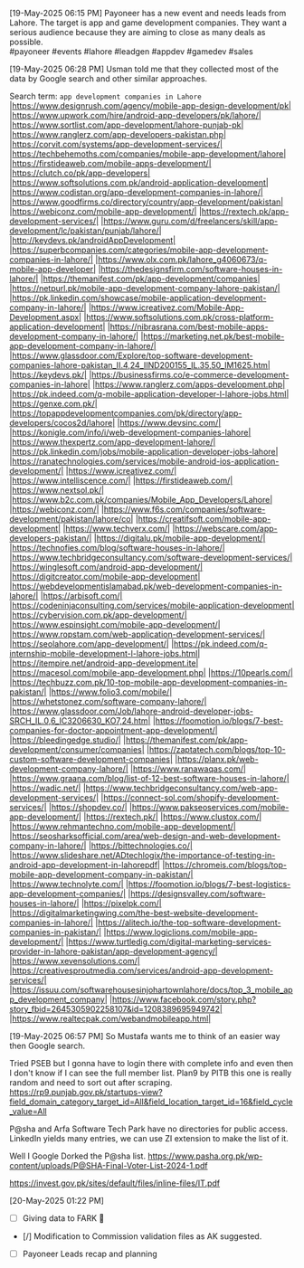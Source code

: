 [19-May-2025 06:15 PM]
Payoneer has a new event and needs leads from Lahore. The target is app and game development companies. They want a serious audience because they are aiming to close as many deals as possible.  
#payoneer #events #lahore #leadgen #appdev #gamedev #sales

[19-May-2025 06:28 PM]
Usman told me that they collected most of the data by Google search and other similar approaches.

Search term: `app development companies in Lahore` 
|https://www.designrush.com/agency/mobile-app-design-development/pk|
|https://www.upwork.com/hire/android-app-developers/pk/lahore/|
|https://www.sortlist.com/app-development/lahore-punjab-pk|
|https://www.ranglerz.com/app-developers-pakistan.php|
|https://corvit.com/systems/app-development-services/|
|https://techbehemoths.com/companies/mobile-app-development/lahore|
|https://firstideaweb.com/mobile-apps-development/|
|https://clutch.co/pk/app-developers|
|https://www.softsolutions.com.pk/android-application-development|
|https://www.codistan.org/app-development-companies-in-lahore/|
|https://www.goodfirms.co/directory/country/app-development/pakistan|
|https://webiconz.com/mobile-app-development/|
|https://rextech.pk/app-development-services/|
|https://www.guru.com/d/freelancers/skill/app-development/lc/pakistan/punjab/lahore/|
|http://keydevs.pk/androidAppDevelopment|
|https://superbcompanies.com/categories/mobile-app-development-companies-in-lahore/|
|https://www.olx.com.pk/lahore_g4060673/q-mobile-app-developer|
|https://thedesignsfirm.com/software-houses-in-lahore/|
|https://themanifest.com/pk/app-development/companies|
|https://netpurl.pk/mobile-app-development-company-lahore-pakistan/|
|https://pk.linkedin.com/showcase/mobile-application-development-company-in-lahore/|
|https://www.icreativez.com/Mobile-App-Development.aspx|
|https://www.softsolutions.com.pk/cross-platform-application-development|
|https://nibrasrana.com/best-mobile-apps-development-company-in-lahore/|
|https://marketing.net.pk/best-mobile-app-development-company-in-lahore/|
|https://www.glassdoor.com/Explore/top-software-development-companies-lahore-pakistan_II.4,24_IIND200155_IL.35,50_IM1625.htm|
|https://keydevs.pk/|
|https://businessfirms.co/e-commerce-development-companies-in-lahore|
|https://www.ranglerz.com/apps-development.php|
|https://pk.indeed.com/q-mobile-application-developer-l-lahore-jobs.html|
|https://genxe.com.pk/|
|https://topappdevelopmentcompanies.com/pk/directory/app-developers/cocos2d/lahore|
|https://www.devsinc.com/|
|https://konigle.com/info/i/web-development-companies-lahore|
|https://www.thexpertz.com/app-development-lahore/|
|https://pk.linkedin.com/jobs/mobile-application-developer-jobs-lahore|
|https://ranatechnologies.com/services/mobile-android-ios-application-development/|
|https://www.icreativez.com/|
|https://www.intelliscence.com/|
|https://firstideaweb.com/|
|https://www.nextsol.pk/|
|https://www.b2c.com.pk/companies/Mobile_App_Developers/Lahore|
|https://webiconz.com/|
|https://www.f6s.com/companies/software-development/pakistan/lahore/co|
|https://creatifsoft.com/mobile-app-development|
|https://www.techverx.com/|
|https://webscare.com/app-developers-pakistan/|
|https://digitalu.pk/mobile-app-development/|
|https://technofies.com/blog/software-houses-in-lahore/|
|https://www.techbridgeconsultancy.com/software-development-services/|
|https://winglesoft.com/android-app-development/|
|https://digitcreator.com/mobile-app-development|
|https://webdevelopmentislamabad.pk/web-development-companies-in-lahore/|
|https://arbisoft.com/|
|https://codeninjaconsulting.com/services/mobile-application-development|
|https://cybervision.com.pk/app-development/|
|https://www.espinsight.com/mobile-app-development/|
|https://www.ropstam.com/web-application-development-services/|
|https://seolahore.com/app-development/|
|https://pk.indeed.com/q-internship-mobile-development-l-lahore-jobs.html|
|https://itempire.net/android-app-development.ite|
|https://macesol.com/mobile-app-development.php|
|https://10pearls.com/|
|https://techbuzz.com.pk/10-top-mobile-app-development-companies-in-pakistan/|
|https://www.folio3.com/mobile/|
|https://whetstonez.com/software-company-lahore/|
|https://www.glassdoor.com/Job/lahore-android-developer-jobs-SRCH_IL.0,6_IC3206630_KO7,24.htm|
|https://foomotion.io/blogs/7-best-companies-for-doctor-appointment-app-development/|
|https://bleedingedge.studio/|
|https://themanifest.com/pk/app-development/consumer/companies|
|https://zaptatech.com/blogs/top-10-custom-software-development-companies|
|https://planx.pk/web-development-company-lahore/|
|https://www.ranawaqas.com/|
|https://www.graana.com/blog/list-of-12-best-software-houses-in-lahore/|
|https://wadic.net/|
|https://www.techbridgeconsultancy.com/web-app-development-services/|
|https://connect-sol.com/shopify-development-services/|
|https://shopdev.co/|
|https://www.pakseoservices.com/mobile-app-development/|
|https://rextech.pk/|
|https://www.clustox.com/|
|https://www.rehmantechno.com/mobile-app-development/|
|https://seosharksofficial.com/area/web-design-and-web-development-company-in-lahore/|
|https://bittechnologies.co/|
|https://www.slideshare.net/ADtechlogix/the-importance-of-testing-in-android-app-development-in-lahorepdf|
|https://chromeis.com/blogs/top-mobile-app-development-company-in-pakistan/|
|https://www.technolyte.com/|
|https://foomotion.io/blogs/7-best-logistics-app-development-companies/|
|https://designsvalley.com/software-houses-in-lahore/|
|https://pixelpk.com/|
|https://digitalmarketingwing.com/the-best-website-development-companies-in-lahore/|
|https://alitech.io/the-top-software-development-companies-in-pakistan/|
|https://www.logiclions.com/mobile-app-development/|
|https://www.turtledig.com/digital-marketing-services-provider-in-lahore-pakistan/app-development-agency/|
|https://www.xevensolutions.com/|
|https://creativesproutmedia.com/services/android-app-development-services/|
|https://issuu.com/softwarehousesinjohartownlahore/docs/top_3_mobile_app_development_company|
|https://www.facebook.com/story.php?story_fbid=2645305902258107&id=1208389695949742|
|https://www.realtecpak.com/webandmobileapp.html|

[19-May-2025 06:57 PM]
So Mustafa wants me to think of an easier way then Google search.

Tried PSEB but I gonna have to login there with complete info and even then I don't know if I can see the full member list.
Plan9 by PITB this one is really random and need to sort out after scraping.
https://rp9.punjab.gov.pk/startups-view?field_domain_category_target_id=All&field_location_target_id=16&field_cycle_value=All

P@sha and Arfa Software Tech Park have no directories for public access.
LinkedIn yields many entries, we can use ZI extension to make the list of it.

Well I Google Dorked the P@sha list.
https://www.pasha.org.pk/wp-content/uploads/P@SHA-Final-Voter-List-2024-1.pdf

https://invest.gov.pk/sites/default/files/inline-files/IT.pdf

[20-May-2025 01:22 PM]

- [ ] Giving data to FARK 🔺
- [/] Modification to Commission validation files as AK suggested.
- [ ] Payoneer Leads recap and planning